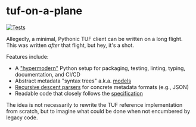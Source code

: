 # tuf-on-a-plane

[![Tests](https://github.com/trishankatdatadog/tuf-on-a-plane/workflows/Tests/badge.svg)](https://github.com/trishankatdatadog/tuf-on-a-plane/actions?workflow=Tests)

Allegedly, a minimal, Pythonic TUF client can be written on a long flight. This was written _after_ that flight, but hey, it's a shot.

Features include:
* A ["hypermodern"](https://cjolowicz.github.io/posts/hypermodern-python-01-setup/) Python setup for packaging, testing, linting, typing, documentation, and CI/CD
* Abstract metadata "syntax trees" a.k.a. [models](https://en.wikipedia.org/wiki/Model%E2%80%93view%E2%80%93controller)
* [Recursive descent parsers](https://en.wikipedia.org/wiki/Recursive_descent_parser) for concrete metadata formats (e.g., JSON)
* Readable code that closely follows the [specification](https://github.com/theupdateframework/specification)

The idea is not necessarily to rewrite the TUF reference implementation from scratch, but to imagine what could be done when not encumbered by legacy code.

